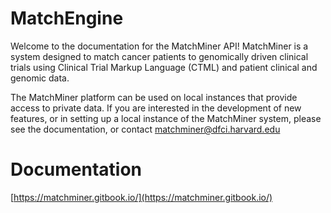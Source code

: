 # MatchEngine 
Welcome to the documentation for the MatchMiner API! MatchMiner is a system designed to match cancer patients to genomically driven clinical trials using Clinical Trial Markup Language (CTML) and patient clinical and genomic data. 

The MatchMiner platform can be used on local instances that provide access to private data. If you are interested in the development of new features, or in setting up a local instance of the MatchMiner system, please see the documentation, or contact [matchminer@dfci.harvard.edu](https://app.gitbook.com/@matchminer/s/matchminer)

# Documentation
[https://matchminer.gitbook.io/](https://matchminer.gitbook.io/)
